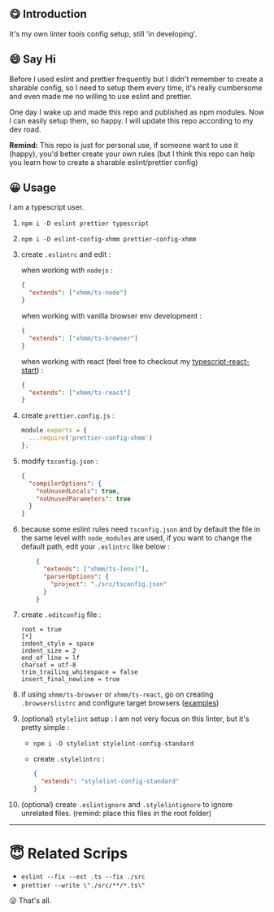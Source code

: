 ## 😋 Introduction

It's my own linter tools config setup, still 'in developing'. 

## 😄 Say Hi
Before I used eslint and prettier frequently but I didn't remember to create a sharable config, so I need to setup them every time, it's really cumbersome and even made me no willing to use eslint and prettier. 

One day I wake up and made this repo and published as npm modules. Now I can easily setup them, so happy. I will update this repo according to my dev road. 

**Remind:** This repo is just for personal use, if someone want to use it (happy), you'd better create your own rules (but I think this repo can help you learn how to create a sharable eslint/prettier config)

## 😀 Usage 
I am a typescript user.

1. `npm i -D eslint prettier typescript`
1. `npm i -D eslint-config-xhmm prettier-config-xhmm`
2. create `.eslintrc` and edit :

   when working with `nodejs` :

   ```json
   {
     "extends": ["xhmm/ts-node"]
   }
   ```

   when working with vanilla browser env development :

   ```json
   {
     "extends": ["xhmm/ts-browser"]
   }
   ```

   when working with react (feel free to checkout my [typescript-react-start](<https://github.com/XHMM/typescript-react-starter>)) :

   ```json
   {
     "extends": ["xhmm/ts-react"]
   }
   ```

3. create `prettier.config.js` :

   ```js
   module.exports = {
     ...require('prettier-config-xhmm')
   };
   ```

4. modify `tsconfig.json` :

   ```json
   {
     "compilerOptions": {
       "noUnusedLocals": true,
       "noUnusedParameters": true
     }
   }
   ```

5. because some eslint rules need `tsconfig.json` and by default the file in the same level with `node_modules` are used, if you want to change the default path, edit your `.eslintrc` like below :

   ```json
       {
         "extends": ["xhmm/ts-[env]"],
         "parserOptions": {
           "project": "./src/tsconfig.json"
         }
       }
   ```

6. create `.editconfig` file :

   ```text
   root = true
   [*]
   indent_style = space
   indent_size = 2
   end_of_line = lf
   charset = utf-8
   trim_trailing_whitespace = false
   insert_final_newline = true
   ```

7. if using `xhmm/ts-browser` or `xhmm/ts-react`, go on creating `.browserslistrc` and configure target browsers  ([examples](https://github.com/browserslist/browserslist#full-list))

8. (optional) `stylelint` setup : I am not very focus on this linter, but it's pretty simple :

   - `npm i -D stylelint stylelint-config-standard`

   - create `.stylelintrc` :

     ```json
     {
       "extends": "stylelint-config-standard"
     }
     ```

9. (optional) create `.eslintignore` and `.stylelintignore` to ignore unrelated files. (remind: place this files in the root folder) 

------

# 😇 Related Scrips
- `eslint --fix --ext .ts --fix ./src`
- `prettier --write \"./src/**/*.ts\"`

😜 That's all.
